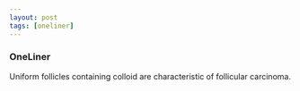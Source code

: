 ```yaml
---
layout: post
tags: [oneliner]
---
```



### OneLiner

Uniform follicles containing colloid are characteristic of follicular carcinoma.
